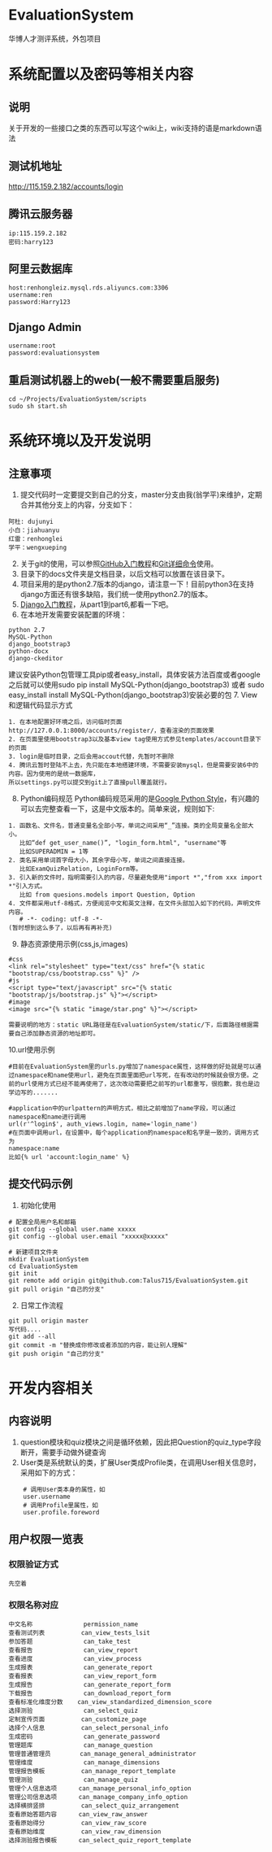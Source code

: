 # EvaluationSystem
华博人才测评系统，外包项目

# 系统配置以及密码等相关内容

## 说明
关于开发的一些接口之类的东西可以写这个wiki上，wiki支持的语是markdown语法

## 测试机地址
http://115.159.2.182/accounts/login

## 腾讯云服务器
```
ip:115.159.2.182
密码:harry123
```
## 阿里云数据库
```
host:renhongleiz.mysql.rds.aliyuncs.com:3306
username:ren
password:Harry123
```
## Django Admin
```
username:root
password:evaluationsystem
```

## 重启测试机器上的web(一般不需要重启服务)
```
cd ~/Projects/EvaluationSystem/scripts
sudo sh start.sh
```

# 系统环境以及开发说明

## 注意事项
1. 提交代码时一定要提交到自己的分支，master分支由我(翁学平)来维护，定期合并其他分支上的内容，分支如下：
```
阿杜: dujunyi
小白：jiahuanyu
红雷：renhonglei
学平：wengxueping
```
2. 关于git的使用，可以参照[GitHub入门教程][2]和[Git详细命令][1]使用。
3. 目录下的docs文件夹是文档目录，以后文档可以放置在该目录下。
4. 项目采用的是python2.7版本的django，请注意一下！目前python3在支持django方面还有很多缺陷，我们统一使用python2.7的版本。
5. [Django入门教程][3]，从part1到part6,都看一下吧。
6. 在本地开发需要安装配置的环境：
  ```
  python 2.7
  MySQL-Python
  django_bootstrap3
  python-docx
  django-ckeditor
```
  建议安装Python包管理工具pip或者easy_install，具体安装方法百度或者google
   之后就可以使用sudo pip install MySQL-Python(django_bootstrap3) 或者 sudo easy_install install MySQL-Python(django_bootstrap3)安装必要的包
7. View和逻辑代码显示方式
```
1. 在本地配置好环境之后，访问临时页面http://127.0.0.1:8000/accounts/register/，查看渲染的页面效果
2. 在页面里使用bootstrap3以及基本view tag使用方式参见templates/account目录下的页面
3. login是临时目录，之后会用accout代替，先暂时不删除
4. 腾讯云暂时登陆不上去，先只能在本地搭建环境，不需要安装mysql，但是需要安装6中的内容。因为使用的是统一数据库，
所以settings.py可以提交到git上了直接pull覆盖就行。
```
8. Python编码规范
Python编码规范采用的是[Google Python Style][5]，有兴趣的可以去完整查看一下，这是中文版本的。简单来说，规则如下:
```
1. 函数名、文件名，普通变量名全部小写，单词之间采用“_”连接。类的全局变量名全部大小。
   比如“def get_user_name()”, "login_form.html", "username"等
   比如SUPERADMIN = 1等
2. 类名采用单词首字母大小，其余字母小写，单词之间直接连接。
   比如ExamQuizRelation, LoginForm等。
3. 引入新的文件时，指明需要引入的内容，尽量避免使用"import *","from xxx import *"引入方式。
   比如 from quesions.models import Question, Option
4. 文件都采用utf-8格式，方便阅览中文和英文注释，在文件头部加入如下的代码，声明文件内容。
   # -*- coding: utf-8 -*-
(暂时想到这么多了，以后再有再补充)
```
9. 静态资源使用示例(css,js,images)
```
#css
<link rel="stylesheet" type="text/css" href="{% static "bootstrap/css/bootstrap.css" %}" /> 
#js
<script type="text/javascript" src="{% static "bootstrap/js/bootstrap.js" %}"></script> 
#image
<image src="{% static "image/star.png" %}"></script> 

需要说明的地方：static URL路径是在EvaluationSystem/static/下，后面路径根据需要自己添加静态资源的地址即可。
```
10.url使用示例 
```
#目前在EvaluationSystem里的urls.py增加了namespace属性，这样做的好处就是可以通过namespace和name使用url，避免在页面里面把url写死，在有改动的时候就会很方便。之前的url使用方式已经不能再使用了，这次改动需要把之前写的url都重写，很抱歉，我也是边学边写的.......

#application中的urlpattern的声明方式，相比之前增加了name字段，可以通过namespace和name进行调用
url(r'^login$', auth_views.login, name='login_name') 
#在页面中调用url，在设置中，每个application的namespace和名字是一致的，调用方式为
namespace:name
比如{% url 'account:login_name' %}
```
## 提交代码示例
1. 初始化使用
```
# 配置全局用户名和邮箱
git config --global user.name xxxxx
git config --global user.email "xxxxx@xxxxx"

# 新建项目文件夹
mkdir EvaluationSystem
cd EvaluationSystem
git init
git remote add origin git@github.com:Talus715/EvaluationSystem.git
git pull origin "自己的分支"
```

2. 日常工作流程
```
git pull origin master
写代码....
git add --all
git commit -m "替换成你修改或者添加的内容，能让别人理解"
git push origin "自己的分支"
```

# 开发内容相关

## 内容说明
1. question模块和quiz模块之间是循环依赖，因此把Question的quiz_type字段断开，需要手动做外键查询
2. User类是系统默认的类，扩展User类成Profile类，在调用User相关信息时，采用如下的方式：
```
    # 调用User类本身的属性，如
    user.username
    # 调用Profile里属性，如
    user.profile.foreword
```

## 用户权限一览表

### 权限验证方式
```
先空着
```

### 权限名称对应
```
中文名称              permission_name
查看测试列表          can_view_tests_lsit
参加答题              can_take_test
查看报告              can_view_report
查看进度              can_view_process
生成报表              can_generate_report
查看报表              can_view_report_form
生成报告              can_generate_report_form
下载报告              can_download_report_form
查看标准化维度分数    can_view_standardized_dimension_score
选择测验              can_select_quiz
定制宣传页面          can_customize_page
选择个人信息          can_select_personal_info
生成密码              can_generate_password
管理题库              can_manage_question
管理普通管理员        can_manage_general_administrator
管理维度              can_manage_dimensions
管理报告模板          can_manage_report_template
管理测验              can_manage_quiz
管理个人信息选项      can_manage_personal_info_option
管理公司信息选项      can_manage_company_info_option
选择横排竖排          can_select_quiz_arrangement
查看原始答题内容      can_view_raw_answer
查看原始得分          can_view_raw_score
查看原始维度          can_view_raw_dimension
选择测验报告模板      can_select_quiz_report_template
```

[1]: https://app.yinxiang.com/shard/s14/res/10040787-ede4-4367-8d76-807a6280899a/git%E6%90%AD%E5%BB%BA.pdf?search=git
[2]: http://m.blog.csdn.net/blog/u011449127/17013723
[3]: https://docs.djangoproject.com/en/1.8/intro/tutorial01/
[4]: http://pan.baidu.com/s/1qW5fNU8
[5]: http://www.elias.cn/Python/PythonStyleGuide?from=Develop.PythonStyleGuide
